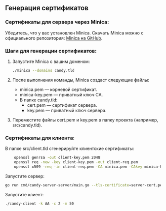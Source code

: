 ## Генерация сертификатов

### Сертификаты для сервера через Minica:

Убедитесь, что у вас установлен Minica. Скачать Minica можно с официального репозитория: [Minica на GitHub](https://github.com/jsha/minica).

### Шаги для генерации сертификатов:
1. Запустите Minica с вашим доменом:
   ```bash
   ./minica --domains candy.tld
   ```
2. После выполнения команды, Minica создаст следующие файлы:
   - minica.pem — корневой сертификат.
   - minica-key.pem — приватный ключ CA.
   - В папке candy.tld:
     - cert.pem — сертификат сервера.
     -   key.pem — приватный ключ сервера.

3. Переместите файлы cert.pem и key.pem в папку проекта 
(например, src/candy.tld).

### Сертификаты для клиента:
В папке src/client.tld cгенерируйте клиентские сертификаты: 
```bash
    openssl genrsa -out client-key.pem 2048
    openssl req -new -key client-key.pem -out client-req.pem
    openssl x509 -req -in client-req.pem -CA minica.pem -CAkey minica-key.pem -CAcreateserial -out client-cert.pem -days 365
  ```

Запустите сервер:
```bash
go run cmd/candy-server-server/main.go --tls-certificate=server-cert.pem --tls-key=server-key.pem
  ```
Запустите клиент:
```bash
./candy-client -k AA -c 2 -m 50
  ```